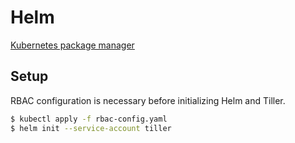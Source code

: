 # Helm

[Kubernetes package manager](https://helm.sh/)

## Setup

RBAC configuration is necessary before initializing Helm and Tiller.

```bash
$ kubectl apply -f rbac-config.yaml
$ helm init --service-account tiller
```
